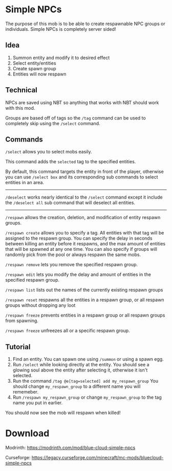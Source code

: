 # Simple NPCs
The purpose of this mob is to be able to create respawnable NPC groups or individuals. Simple NPCs is completely server sided!

## Idea
1. Summon entity and modify it to desired effect
2. Select entity/entities
3. Create spawn group
4. Entities will now respawn

## Technical
NPCs are saved using NBT so anything that works with NBT should work with this mod.

Groups are based off of tags so the `/tag` command can be used to completely skip using the `/select` command.

## Commands
`/select` allows you to select mobs easily.

This command adds the `selected` tag to the specified entities.

By default, this command targets the entity in front of the player, otherwise you can use `/select box` and its corresponding sub commands to select entities in an area.

---

`/deselect` works nearly identical to the `/select` command except it include the `/deselect all` sub command that will deselect all entities.

---

`/respawn` allows the creation, deletion, and modification of entity respawn groups.

`/respawn create` allows you to specify a tag. All entities with that tag will be assigned to the respawn group. You can specify the delay in seconds between killing an entity before it respawns, and the max amount of entities that will be spawned at any one time. You can also specify if groups will randomly pick from the pool or always respawn the same mobs.

`/respawn remove` lets you remove the specified respawn group.

`/respawn edit` lets you modify the delay and amount of entities in the specified respawn group.

`/respawn list` lists out the names of the currently existing respawn groups

`/respawn reset` respawns all the entities in a respawn group, or all respawn groups without dropping any loot

`/respawn freeze` prevents entities in a respawn group or all respawn groups from spawning.

`/respawn freeze` unfreezes all or a specific respawn group.

## Tutorial
1. Find an entity. You can spawn one using `/summon` or using a spawn egg.
2. Run `/select` while looking directly at the entity. You should see a glowing soul above the entity after selecting it, otherwise it isn't selected.
3. Run the command `/tag @e[tag=selected] add my_respawn_group` You should change `my_respawn_group` to a different name you will rememeber.
4. Run `/respawn my_respawn_group` or change `my_respawn_group` to the tag name you put in earlier.

You should now see the mob will respawn when killed!

# Download
Modrinth:
https://modrinth.com/mod/blue-cloud-simple-npcs

Curseforge:
https://legacy.curseforge.com/minecraft/mc-mods/bluecloud-simple-npcs
